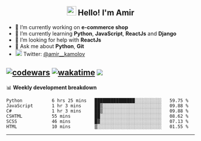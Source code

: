<h2 align="center"><img src="https://media.giphy.com/media/hvRJCLFzcasrR4ia7z/giphy.gif" width="25px"> Hello! I'm Amir</h2>

- 🔭 I’m currently working on **e-commerce shop**
- 🌱 I’m currently learning **Python**, **JavaScript**, **ReactJs** and **Django**
- 🤔 I’m looking for help with **ReactJs**
- 💬 Ask me about **Python**, **Git**
- <img alt="Amir Kamolov | Twitter" width="18px" src="https://raw.githubusercontent.com/peterthehan/peterthehan/master/assets/twitter.svg" /> Twitter: [@amir__kamolov ](https://twitter.com/amir__kamolov)

[![codewars](https://www.codewars.com/users/Kamolov%20Amir/badges/micro)](https://www.codewars.com/users/Kamolov%20Amir)
[![wakatime](https://wakatime.com/badge/user/12da36de-2fca-4ef2-bb44-ec10c4750b61.svg)](https://wakatime.com/@12da36de-2fca-4ef2-bb44-ec10c4750b61)
![](https://komarev.com/ghpvc/?username=Amir0715&style=flat-square)
---

📊 **Weekly development breakdown**
<!--START_SECTION:waka-->

```text
Python           6 hrs 25 mins   ███████████████░░░░░░░░░░   59.75 %
JavaScript       1 hr 3 mins     ██▒░░░░░░░░░░░░░░░░░░░░░░   09.88 %
C#               1 hr 3 mins     ██▒░░░░░░░░░░░░░░░░░░░░░░   09.88 %
CSHTML           55 mins         ██░░░░░░░░░░░░░░░░░░░░░░░   08.62 %
SCSS             46 mins         █▓░░░░░░░░░░░░░░░░░░░░░░░   07.13 %
HTML             10 mins         ▒░░░░░░░░░░░░░░░░░░░░░░░░   01.55 %
```

<!--END_SECTION:waka-->

---
